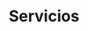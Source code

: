 ---
title: "Servicios"
description: "Calibraciones, SAT, Comercial, Ingeniería"
draft: false
bg_image: "images/slide-4.png"
bg_class: "bg-in"
---